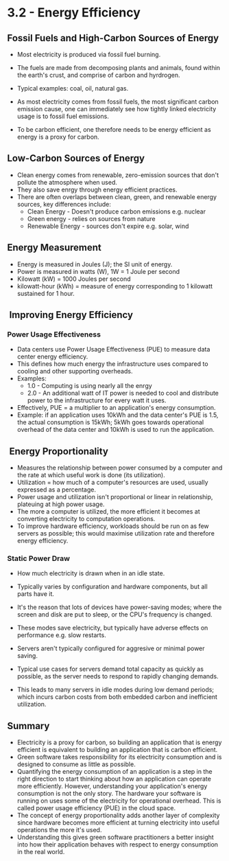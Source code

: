 # 3.2 - Energy Efficiency

## Fossil Fuels and High-Carbon Sources of Energy

- Most electricity is produced via fossil fuel burning.
- The fuels are made from decomposing plants and animals, found within the earth's crust, and comprise of carbon and hyrdrogen.
- Typical examples: coal, oil, natural gas.

- As most electricity comes from fossil fuels, the most significant carbon emission cause, one can immediately see how tightly linked electricity usage is to fossil fuel emissions.
- To be carbon efficient, one therefore needs to be energy efficient as energy is a proxy for carbon.

## Low-Carbon Sources of Energy

- Clean energy comes from renewable, zero-emission sources that don't pollute the atmosphere when used.
- They also save enrgy through energy efficient practices.
- There are often overlaps between clean, green, and renewable energy sources, key differences include:
  - Clean Energy - Doesn't produce carbon emissions e.g. nuclear
  - Green energy - relies on sources from nature
  - Renewable Energy - sources don't expire e.g. solar, wind

## Energy Measurement

- Energy is measured in Joules (J); the SI unit of energy.
- Power is measured in watts (W), 1W = 1 Joule per second
- Kilowatt (kW) = 1000 Joules per second
- kilowatt-hour (kWh) = measure of energy corresponding to 1 kilowatt sustained for 1 hour.

##  Improving Energy Efficiency

### Power Usage Effectiveness

- Data centers use Power Usage Effectiveness (PUE) to measure data center energy efficiency.
- This defines how much energy the infrastructure uses compared to cooling and other supporting overheads.
- Examples:
  - 1.0 - Computing is using nearly all the enrgy
  - 2.0 - An additional watt of IT power is needed to cool and distribute power to the infrastructure for every watt it uses.
- Effectively, PUE = a multiplier to an application's energy consumption.
- Example: if an application uses 10kWh and the data center's PUE is 1.5, the actual consumption is 15kWh; 5kWh goes towards operational overhead of the data center and 10kWh is used to run the application.

##  Energy Proportionality

- Measures the relationship between power consumed by a computer and the rate at which useful work is done (its utilization).
- Utilization = how much of a computer's resources are used, usually expressed as a percentage.
- Power usage and utilization isn't proportional or linear in relationship, plateuing at high power usage.
- The more a computer is utilized, the more efficient it becomes at converting electricity to computation operations.
- To improve hardware efficiency, workloads should be run on as few servers as possible; this would maximise utilization rate and therefore energy efficiency.

### Static Power Draw

- How much electricity is drawn when in an idle state.
- Typically varies by configuration and hardware components, but all parts have it.
- It's the reason that lots of devices have power-saving modes; where the screen and disk are put to sleep, or the CPU's frequency is changed.
- These modes save electricity, but typically have adverse effects on performance e.g. slow restarts.

- Servers aren't typically configured for aggresive or minimal power saving.
- Typical use cases for servers demand total capacity as quickly as possible, as the server needs to respond to rapidly changing demands.
- This leads to many servers in idle modes during low demand periods; which incurs carbon costs from both embedded carbon and inefficient utilization.

## Summary

- Electricity is a proxy for carbon, so building an application that is energy efficient is equivalent to building an application that is carbon efficient.
- Green software takes responsibility for its electricity consumption and is designed to consume as little as possible.
- Quantifying the energy consumption of an application is a step in the right direction to start thinking about how an application can operate more efficiently. However, understanding your application's energy consumption is not the only story. The hardware your software is running on uses some of the electricity for operational overhead. This is called power usage efficiency (PUE) in the cloud space.
- The concept of energy proportionality adds another layer of complexity since hardware becomes more efficient at turning electricity into useful operations the more it's used.
- Understanding this gives green software practitioners a better insight into how their application behaves with respect to energy consumption in the real world.
